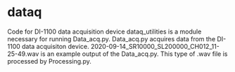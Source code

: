 # dataq
Code for DI-1100 data acquisition device
dataq_utilities is a module necessary for running Data_acq.py.
Data_acq.py acquires data from the DI-1100 data acquisiton device.
2020-09-14_SR10000_SL200000_CH012_11-25-49.wav is an example output of the Data_acq.py.
This type of .wav file is processed by Processing.py.
